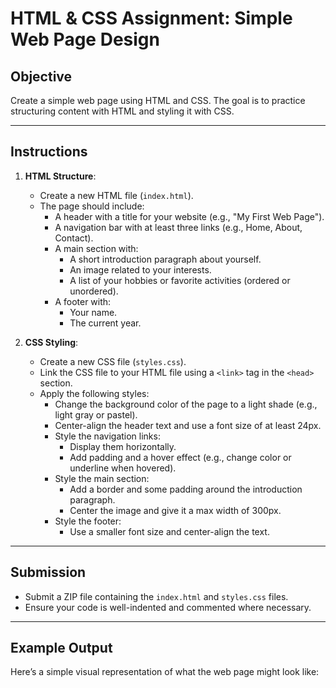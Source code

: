 # HTML & CSS Assignment: Simple Web Page Design

## Objective

Create a simple web page using HTML and CSS. The goal is to practice structuring content with HTML and styling it with CSS.

---

## Instructions

1. **HTML Structure**:

   - Create a new HTML file (`index.html`).
   - The page should include:
     - A header with a title for your website (e.g., "My First Web Page").
     - A navigation bar with at least three links (e.g., Home, About, Contact).
     - A main section with:
       - A short introduction paragraph about yourself.
       - An image related to your interests.
       - A list of your hobbies or favorite activities (ordered or unordered).
     - A footer with:
       - Your name.
       - The current year.

2. **CSS Styling**:
   - Create a new CSS file (`styles.css`).
   - Link the CSS file to your HTML file using a `<link>` tag in the `<head>` section.
   - Apply the following styles:
     - Change the background color of the page to a light shade (e.g., light gray or pastel).
     - Center-align the header text and use a font size of at least 24px.
     - Style the navigation links:
       - Display them horizontally.
       - Add padding and a hover effect (e.g., change color or underline when hovered).
     - Style the main section:
       - Add a border and some padding around the introduction paragraph.
       - Center the image and give it a max width of 300px.
     - Style the footer:
       - Use a smaller font size and center-align the text.

---

## Submission

- Submit a ZIP file containing the `index.html` and `styles.css` files.
- Ensure your code is well-indented and commented where necessary.

---

## Example Output

Here’s a simple visual representation of what the web page might look like:
